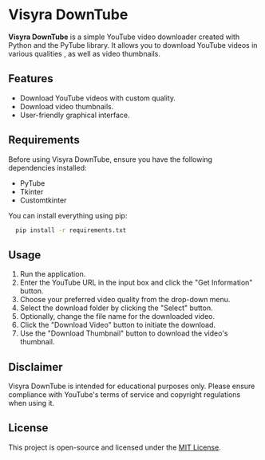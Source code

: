 # Visyra DownTube

**Visyra DownTube** is a simple YouTube video downloader created with Python and the PyTube library. It allows you to download YouTube videos in various qualities , as well as video thumbnails.

## Features

- Download YouTube videos with custom quality.
- Download video thumbnails.
- User-friendly graphical interface.

## Requirements

Before using Visyra DownTube, ensure you have the following dependencies installed:

- PyTube
- Tkinter
- Customtkinter

You can install everything using pip:


```bash
  pip install -r requirements.txt
```

## Usage
1. Run the application.
2. Enter the YouTube URL in the input box and click the "Get Information" button.
3. Choose your preferred video quality from the drop-down menu.
4. Select the download folder by clicking the "Select" button.
5. Optionally, change the file name for the downloaded video.
6. Click the "Download Video" button to initiate the download.
7. Use the "Download Thumbnail" button to download the video's thumbnail.

## Disclaimer

Visyra DownTube is intended for educational purposes only. Please ensure compliance with YouTube's terms of service and copyright regulations when using it.

## License
This project is open-source and licensed under the [MIT License](LICENSE).
